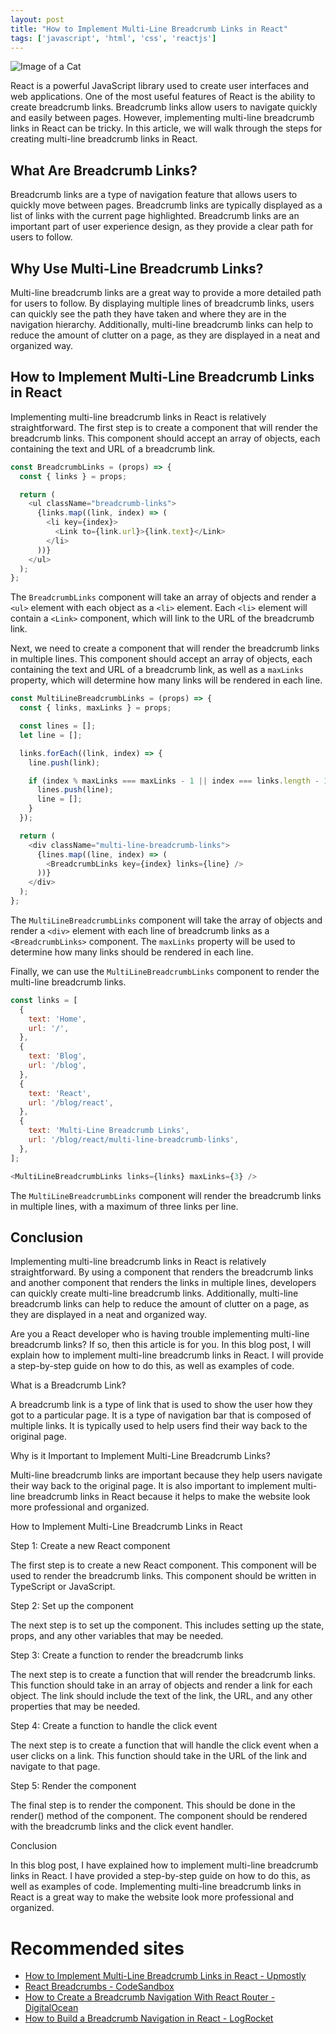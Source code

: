 ```yaml
---
layout: post
title: "How to Implement Multi-Line Breadcrumb Links in React"
tags: ['javascript', 'html', 'css', 'reactjs']
---
```


![Image of a Cat](http://source.unsplash.com/1600x900/?cat)

React is a powerful JavaScript library used to create user interfaces and web applications. One of the most useful features of React is the ability to create breadcrumb links. Breadcrumb links allow users to navigate quickly and easily between pages. However, implementing multi-line breadcrumb links in React can be tricky. In this article, we will walk through the steps for creating multi-line breadcrumb links in React.

## What Are Breadcrumb Links?

Breadcrumb links are a type of navigation feature that allows users to quickly move between pages. Breadcrumb links are typically displayed as a list of links with the current page highlighted. Breadcrumb links are an important part of user experience design, as they provide a clear path for users to follow.

## Why Use Multi-Line Breadcrumb Links?

Multi-line breadcrumb links are a great way to provide a more detailed path for users to follow. By displaying multiple lines of breadcrumb links, users can quickly see the path they have taken and where they are in the navigation hierarchy. Additionally, multi-line breadcrumb links can help to reduce the amount of clutter on a page, as they are displayed in a neat and organized way.

## How to Implement Multi-Line Breadcrumb Links in React

Implementing multi-line breadcrumb links in React is relatively straightforward. The first step is to create a component that will render the breadcrumb links. This component should accept an array of objects, each containing the text and URL of a breadcrumb link.

```javascript
const BreadcrumbLinks = (props) => {
  const { links } = props;

  return (
    <ul className="breadcrumb-links">
      {links.map((link, index) => (
        <li key={index}>
          <Link to={link.url}>{link.text}</Link>
        </li>
      ))}
    </ul>
  );
};
```

The `BreadcrumbLinks` component will take an array of objects and render a `<ul>` element with each object as a `<li>` element. Each `<li>` element will contain a `<Link>` component, which will link to the URL of the breadcrumb link.

Next, we need to create a component that will render the breadcrumb links in multiple lines. This component should accept an array of objects, each containing the text and URL of a breadcrumb link, as well as a `maxLinks` property, which will determine how many links will be rendered in each line.

```javascript
const MultiLineBreadcrumbLinks = (props) => {
  const { links, maxLinks } = props;

  const lines = [];
  let line = [];

  links.forEach((link, index) => {
    line.push(link);

    if (index % maxLinks === maxLinks - 1 || index === links.length - 1) {
      lines.push(line);
      line = [];
    }
  });

  return (
    <div className="multi-line-breadcrumb-links">
      {lines.map((line, index) => (
        <BreadcrumbLinks key={index} links={line} />
      ))}
    </div>
  );
};
```

The `MultiLineBreadcrumbLinks` component will take the array of objects and render a `<div>` element with each line of breadcrumb links as a `<BreadcrumbLinks>` component. The `maxLinks` property will be used to determine how many links should be rendered in each line.

Finally, we can use the `MultiLineBreadcrumbLinks` component to render the multi-line breadcrumb links.

```javascript
const links = [
  {
    text: 'Home',
    url: '/',
  },
  {
    text: 'Blog',
    url: '/blog',
  },
  {
    text: 'React',
    url: '/blog/react',
  },
  {
    text: 'Multi-Line Breadcrumb Links',
    url: '/blog/react/multi-line-breadcrumb-links',
  },
];

<MultiLineBreadcrumbLinks links={links} maxLinks={3} />
```

The `MultiLineBreadcrumbLinks` component will render the breadcrumb links in multiple lines, with a maximum of three links per line.

## Conclusion

Implementing multi-line breadcrumb links in React is relatively straightforward. By using a component that renders the breadcrumb links and another component that renders the links in multiple lines, developers can quickly create multi-line breadcrumb links. Additionally, multi-line breadcrumb links can help to reduce the amount of clutter on a page, as they are displayed in a neat and organized way.

Are you a React developer who is having trouble implementing multi-line breadcrumb links? If so, then this article is for you. In this blog post, I will explain how to implement multi-line breadcrumb links in React. I will provide a step-by-step guide on how to do this, as well as examples of code.

What is a Breadcrumb Link?

A breadcrumb link is a type of link that is used to show the user how they got to a particular page. It is a type of navigation bar that is composed of multiple links. It is typically used to help users find their way back to the original page.

Why is it Important to Implement Multi-Line Breadcrumb Links?

Multi-line breadcrumb links are important because they help users navigate their way back to the original page. It is also important to implement multi-line breadcrumb links in React because it helps to make the website look more professional and organized.

How to Implement Multi-Line Breadcrumb Links in React

Step 1: Create a new React component

The first step is to create a new React component. This component will be used to render the breadcrumb links. This component should be written in TypeScript or JavaScript. 

Step 2: Set up the component

The next step is to set up the component. This includes setting up the state, props, and any other variables that may be needed. 

Step 3: Create a function to render the breadcrumb links

The next step is to create a function that will render the breadcrumb links. This function should take in an array of objects and render a link for each object. The link should include the text of the link, the URL, and any other properties that may be needed. 

Step 4: Create a function to handle the click event

The next step is to create a function that will handle the click event when a user clicks on a link. This function should take in the URL of the link and navigate to that page. 

Step 5: Render the component

The final step is to render the component. This should be done in the render() method of the component. The component should be rendered with the breadcrumb links and the click event handler. 

Conclusion

In this blog post, I have explained how to implement multi-line breadcrumb links in React. I have provided a step-by-step guide on how to do this, as well as examples of code. Implementing multi-line breadcrumb links in React is a great way to make the website look more professional and organized.
# Recommended sites

- [How to Implement Multi-Line Breadcrumb Links in React - Upmostly](https://upmostly.com/tutorials/how-to-implement-multi-line-breadcrumb-links-in-react/)
- [React Breadcrumbs - CodeSandbox](https://codesandbox.io/s/react-breadcrumbs-h3zvh?file=/src/App.js)
- [How to Create a Breadcrumb Navigation With React Router - DigitalOcean](https://www.digitalocean.com/community/tutorials/how-to-create-a-breadcrumb-navigation-with-react-router)
- [How to Build a Breadcrumb Navigation in React - LogRocket](https://blog.logrocket.com/how-to-build-a-breadcrumb-navigation-in-react/)
